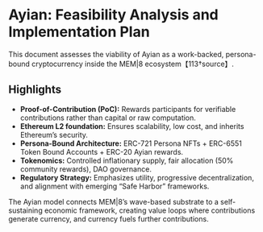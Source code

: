 # Ayian: Feasibility Analysis and Implementation Plan

This document assesses the viability of Ayian as a work-backed, persona-bound cryptocurrency inside the MEM|8 ecosystem【113†source】.

## Highlights
- **Proof-of-Contribution (PoC):** Rewards participants for verifiable contributions rather than capital or raw computation.
- **Ethereum L2 foundation:** Ensures scalability, low cost, and inherits Ethereum’s security.
- **Persona-Bound Architecture:** ERC-721 Persona NFTs + ERC-6551 Token Bound Accounts + ERC-20 Ayian rewards.
- **Tokenomics:** Controlled inflationary supply, fair allocation (50% community rewards), DAO governance.
- **Regulatory Strategy:** Emphasizes utility, progressive decentralization, and alignment with emerging “Safe Harbor” frameworks.

The Ayian model connects MEM|8’s wave-based substrate to a self-sustaining economic framework, creating value loops where contributions generate currency, and currency fuels further contributions.

